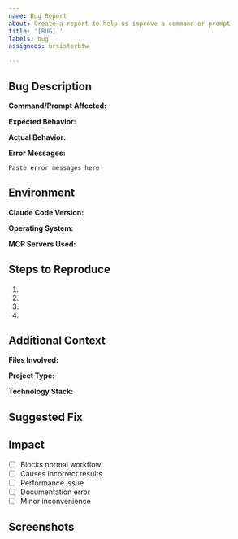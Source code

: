 ```yaml
---
name: Bug Report
about: Create a report to help us improve a command or prompt
title: '[BUG] '
labels: bug
assignees: ursisterbtw

---
```


## Bug Description

**Command/Prompt Affected:**
<!-- e.g., /analyze-project, bootstrap-project.md, etc. -->

**Expected Behavior:**
<!-- A clear description of what you expected to happen -->

**Actual Behavior:**
<!-- A clear description of what actually happened -->

**Error Messages:**
<!-- Any error messages you received -->

```
Paste error messages here
```

## Environment

**Claude Code Version:**
<!-- Your Claude Code version -->

**Operating System:**
<!-- e.g., macOS 14.1, Ubuntu 22.04, Windows 11 -->

**MCP Servers Used:**
<!-- List any relevant MCP servers from .claude/mcp.json -->

## Steps to Reproduce

1. 
2. 
3. 
4. 

## Additional Context

**Files Involved:**
<!-- List any specific files related to this bug -->

**Project Type:**
<!-- e.g., web-app, CLI tool, library -->

**Technology Stack:**
<!-- e.g., TypeScript, Python, React -->

## Suggested Fix

<!-- If you have ideas for how to fix this, please describe them -->

## Impact

- [ ] Blocks normal workflow
- [ ] Causes incorrect results
- [ ] Performance issue
- [ ] Documentation error
- [ ] Minor inconvenience

## Screenshots

<!-- If applicable, add screenshots to help explain the problem -->